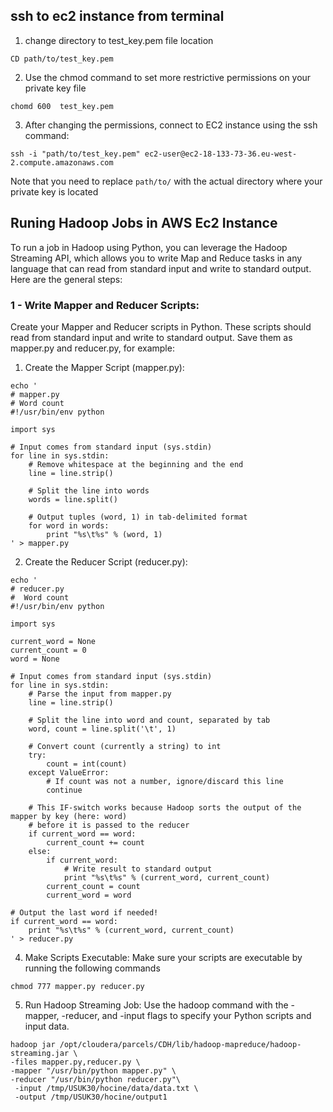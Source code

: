 ## ssh to ec2  instance from terminal 
1. change directory to test_key.pem  file location
```
CD path/to/test_key.pem
```
2. Use the chmod command to set more restrictive permissions on your private key file

```
chomd 600  test_key.pem 
```
3. After changing the permissions, connect to EC2 instance using the ssh command:
```
ssh -i "path/to/test_key.pem" ec2-user@ec2-18-133-73-36.eu-west-2.compute.amazonaws.com
```
Note that you need to replace `path/to/` with the actual directory where your private key is located 

## Runing Hadoop Jobs in AWS Ec2 Instance 

To run a job in Hadoop using Python, you can leverage the Hadoop Streaming API, which allows you to write Map and Reduce tasks in any language that can read from standard input and write to standard output. Here are the general steps:

### 1 - Write Mapper and Reducer Scripts:
Create your Mapper and Reducer scripts in Python. These scripts should read from standard input and write to standard output. Save them as mapper.py and reducer.py, for example:

1.  Create the Mapper Script (mapper.py): 
```
echo '
# mapper.py
# Word count
#!/usr/bin/env python

import sys

# Input comes from standard input (sys.stdin)
for line in sys.stdin:
    # Remove whitespace at the beginning and the end
    line = line.strip()

    # Split the line into words
    words = line.split()

    # Output tuples (word, 1) in tab-delimited format
    for word in words:
        print "%s\t%s" % (word, 1)
' > mapper.py
```

2. Create the Reducer Script (reducer.py):
```
echo '
# reducer.py
#  Word count
#!/usr/bin/env python

import sys

current_word = None
current_count = 0
word = None

# Input comes from standard input (sys.stdin)
for line in sys.stdin:
    # Parse the input from mapper.py
    line = line.strip()

    # Split the line into word and count, separated by tab
    word, count = line.split('\t', 1)

    # Convert count (currently a string) to int
    try:
        count = int(count)
    except ValueError:
        # If count was not a number, ignore/discard this line
        continue

    # This IF-switch works because Hadoop sorts the output of the mapper by key (here: word)
    # before it is passed to the reducer
    if current_word == word:
        current_count += count
    else:
        if current_word:
            # Write result to standard output
            print "%s\t%s" % (current_word, current_count)
        current_count = count
        current_word = word

# Output the last word if needed!
if current_word == word:
    print "%s\t%s" % (current_word, current_count)
' > reducer.py

```

4. Make Scripts Executable:
Make sure your scripts are executable by running the following commands

```
chmod 777 mapper.py reducer.py
```

5.  Run Hadoop Streaming Job:
Use the hadoop command with the -mapper, -reducer, and -input flags to specify your Python scripts and input data.

```
hadoop jar /opt/cloudera/parcels/CDH/lib/hadoop-mapreduce/hadoop-streaming.jar \
-files mapper.py,reducer.py \
-mapper "/usr/bin/python mapper.py" \
-reducer "/usr/bin/python reducer.py"\
 -input /tmp/USUK30/hocine/data/data.txt \
 -output /tmp/USUK30/hocine/output1
```